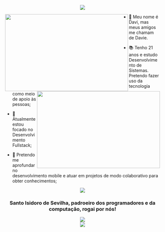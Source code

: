<p align="center">
    <a>
    <img align="center" src="https://readme-typing-svg.herokuapp.com/?lines=Bem%20vindo!+%F0%9F%A7%90;Meu+nome+%C3%A9+Davi+Batista.;Confira+meus+projetos!&center=true&size=28">
  </a>
  
</p>
<div>
  <img src="https://github-readme-stats.vercel.app/api?username=daviebatista&show_icons=true&theme=dracula&include_all_commits=true&count_private=true" align="left" width="400" height="250">
  <img src="https://github-readme-stats.vercel.app/api/top-langs/?username=daviebatista&layout=compact&langs_count=7&theme=midnight-purple" align="right" width="400" height="250">

  * 👋 Meu nome é Davi, mas meus amigos me chamam de Davie. 

  * 📚 Tenho 21 anos e estudo Desenvolvimento de Sistemas. Pretendo fazer uso da tecnologia como meio de apoio às pessoas;

  * 📍 Atualmente estou focado no Desenvolvimento Fullstack;

  * 📱 Pretendo me aprofundar no desenvolvimento mobile e atuar em projetos de modo colaborativo para obter conhecimentos;
</div>

<div align="center">
    <img src="https://user-images.githubusercontent.com/91736880/233788408-0970dc17-5ac5-4d73-8069-48a125ddfb3f.png"  align="center">
  <h3 align="center">Santo Isidoro de Sevilha, padroeiro dos programadores e da computação, rogai por nós!</h3>
  <img src="https://user-images.githubusercontent.com/91736880/228610548-96679501-92a2-4b6b-8bf5-91d27ffc7628.png"  align="center">
  <br>
  <img src="https://komarev.com/ghpvc/?username=daviebatista"  align="center">
</div>
